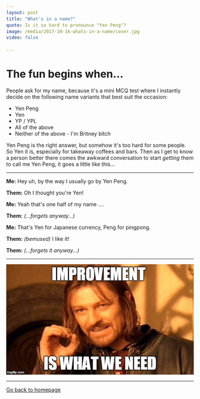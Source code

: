 ```yaml
---
layout: post
title: "What's in a name?"
quote: Is it so hard to pronounce "Yen Peng"?
image: /media/2017-10-16-whats-in-a-name/cover.jpg
video: false

---
```

# The fun begins when...

People ask for my name, because it's a mini MCQ test where I instantly decide on the following name variants that best suit the occasion:

* Yen Peng
* Yen
* YP / YPL
* All of the above
* Neither of the above - I'm Britney bitch


Yen Peng is the right answer, but somehow it's too hard for some people. So Yen it is, especially for takeaway coffees and bars. Then as I get to know a person better there comes the awkward conversation to start *getting* them to call me Yen Peng, it goes a little like this...

-----

**Me:** Hey uh, by the way I usually go by Yen Peng.

**Them:** Oh I thought you're Yen!

**Me:** Yeah that's one half of my name ....

**Them:** *(...forgets anyway...)*

**Me:** That's Yen for Japanese currency, Peng for pingpong.

**Them:** *(bemused)* I like it! 

**Them:** *(...forgets it anyway...)*

-----

![](/media/2017-10-16-whats-in-a-name/improvement.jpg)


-----
[Go back to homepage](http://yenpeng.github.io/)
